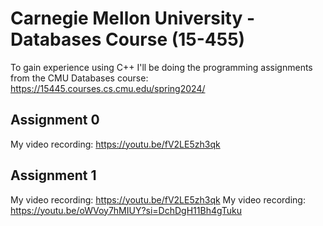 # Carnegie Mellon University - Databases Course (15-455)

To gain experience using C++ I'll be doing the programming assignments from the CMU Databases course: https://15445.courses.cs.cmu.edu/spring2024/

## Assignment 0
My video recording: https://youtu.be/fV2LE5zh3qk

## Assignment 1
My video recording: https://youtu.be/fV2LE5zh3qk
My video recording: https://youtu.be/oWVoy7hMIUY?si=DchDgH11Bh4gTuku
